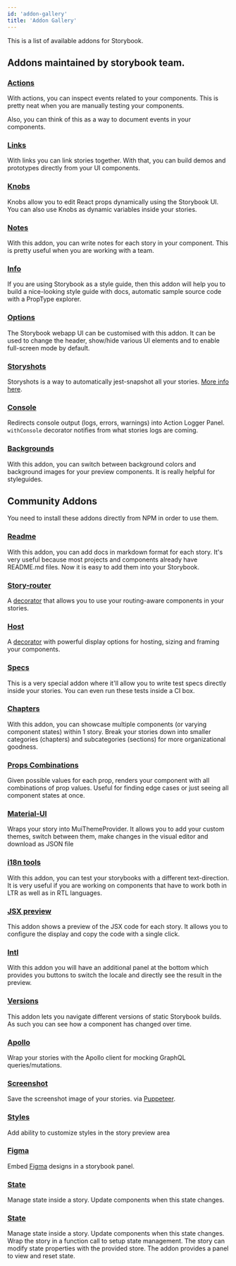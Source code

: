```yaml
---
id: 'addon-gallery'
title: 'Addon Gallery'
---
```


This is a list of available addons for Storybook.

## Addons maintained by storybook team.

### [Actions](https://github.com/storybooks/storybook/tree/master/addons/actions)

With actions, you can inspect events related to your components. This is pretty neat when you are manually testing your components.

Also, you can think of this as a way to document events in your components.

### [Links](https://github.com/storybooks/storybook/tree/master/addons/links)

With links you can link stories together. With that, you can build demos and prototypes directly from your UI components.

### [Knobs](https://github.com/storybooks/storybook/tree/master/addons/knobs)

Knobs allow you to edit React props dynamically using the Storybook UI.
You can also use Knobs as dynamic variables inside your stories.

### [Notes](https://github.com/storybooks/storybook/tree/master/addons/notes)

With this addon, you can write notes for each story in your component. This is pretty useful when you are working with a team.

### [Info](https://github.com/storybooks/storybook/tree/master/addons/info)

If you are using Storybook as a style guide, then this addon will help you to build a nice-looking style guide with docs, automatic sample source code with a PropType explorer.

### [Options](https://github.com/storybooks/storybook/tree/master/addons/options)

The Storybook webapp UI can be customised with this addon. It can be used to change the header, show/hide various UI elements and to enable full-screen mode by default.

### [Storyshots](https://github.com/storybooks/storybook/tree/master/addons/storyshots)

Storyshots is a way to automatically jest-snapshot all your stories. [More info here](/testing/structural-testing/).

### [Console](https://github.com/storybooks/storybook-addon-console)

Redirects console output (logs, errors, warnings) into Action Logger Panel. `withConsole` decorator notifies from what stories logs are coming.

### [Backgrounds](https://github.com/storybooks/storybook/tree/master/addons/background)

With this addon, you can switch between background colors and background images for your preview components. It is really helpful for styleguides.

## Community Addons

You need to install these addons directly from NPM in order to use them.

### [Readme](https://github.com/tuchk4/storybook-readme)

With this addon, you can add docs in markdown format for each story.
It's very useful because most projects and components already have README.md files.
Now it is easy to add them into your Storybook.

### [Story-router](https://github.com/gvaldambrini/storybook-router)

A [decorator](/addons/introduction) that allows you to use your routing-aware components in your stories.

### [Host](https://github.com/philcockfield/storybook-host)

A [decorator](/addons/introduction) with powerful display options for hosting, sizing and framing your components.

### [Specs](https://github.com/mthuret/storybook-addon-specifications)

This is a very special addon where it'll allow you to write test specs directly inside your stories.
You can even run these tests inside a CI box.

### [Chapters](https://github.com/yangshun/react-storybook-addon-chapters)

With this addon, you can showcase multiple components (or varying component states) within 1 story.
Break your stories down into smaller categories (chapters) and subcategories (sections) for more organizational goodness.

### [Props Combinations](https://github.com/evgenykochetkov/react-storybook-addon-props-combinations)

Given possible values for each prop, renders your component with all combinations of prop values.
Useful for finding edge cases or just seeing all component states at once.

### [Material-UI](https://github.com/sm-react/storybook-addon-material-ui)

Wraps your story into MuiThemeProvider.
It allows you to add your custom themes, switch between them, make changes in the visual editor and download as JSON file

### [i18n tools](https://github.com/joscha/storybook-addon-i18n-tools)

With this addon, you can test your storybooks with a different text-direction.
It is very useful if you are working on components that have to work both in LTR as well as in RTL languages.

### [JSX preview](https://github.com/Kilix/storybook-addon-jsx)

This addon shows a preview of the JSX code for each story.
It allows you to configure the display and copy the code with a single click.

### [Intl](https://github.com/truffls/storybook-addon-intl)

With this addon you will have an additional panel at the bottom which provides you buttons to switch the locale and directly see the result in the preview.

### [Versions](https://github.com/buildit/storybook-addon-versions)

This addon lets you navigate different versions of static Storybook builds. As such you can see how a component has changed over time.

### [Apollo](https://github.com/abhiaiyer91/apollo-storybook-decorator)

Wrap your stories with the Apollo client for mocking GraphQL queries/mutations.

### [Screenshot](https://github.com/tsuyoshiwada/storybook-chrome-screenshot)

Save the screenshot image of your stories. via [Puppeteer](https://github.com/GoogleChrome/puppeteer).

### [Styles](https://github.com/Sambego/storybook-styles)

Add ability to customize styles in the story preview area

### [Figma](https://github.com/hharnisc/storybook-addon-figma)

Embed [Figma](https://figma.com) designs in a storybook panel.

### [State](https://github.com/Sambego/storybook-state)

Manage state inside a story. Update components when this state changes.

### [State](https://github.com/dump247/storybook-state/)

Manage state inside a story. Update components when this state changes.
Wrap the story in a function call to setup state management. The story can modify
state properties with the provided store. The addon provides a panel to view and
reset state.
